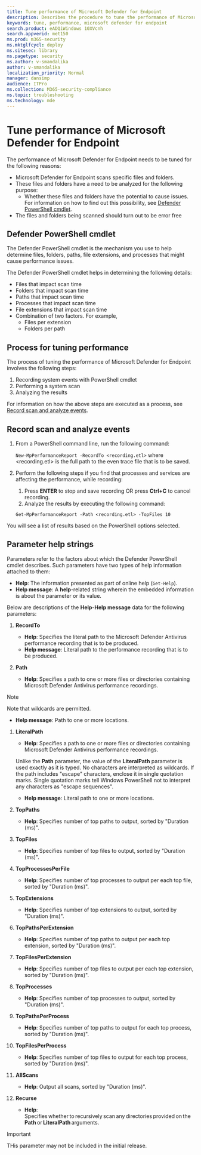 ```yaml
---
title: Tune performance of Microsoft Defender for Endpoint
description: Describes the procedure to tune the performance of Microsoft Defender for Endpoint.
keywords: tune, performance, microsoft defender for endpoint
search.product: eADQiWindows 10XVcnh
search.appverid: met150
ms.prod: m365-security
ms.mktglfcycl: deploy
ms.sitesec: library
ms.pagetype: security
ms.author: v-smandalika
author: v-smandalika
localization_priority: Normal
manager: dansimp
audience: ITPro
ms.collection: M365-security-compliance
ms.topic: troubleshooting
ms.technology: mde
---
```


# Tune performance of Microsoft Defender for Endpoint

The performance of Microsoft Defender for Endpoint needs to be tuned for the following reasons:

- Microsoft Defender for Endpoint scans specific files and folders.
- These files and folders have a need to be analyzed for the following purpose:
    - Whether these files and folders have the potential to cause issues. For information on how to find out this possibility, see [Defender PowerShell cmdlet](#defender-powershell-cmdlet).
- The files and folders being scanned should turn out to be error free

## Defender PowerShell cmdlet

The Defender PowerShell cmdlet is the mechanism you use to help determine files, folders, paths, file extensions, and processes that might cause performance issues.

The Defender PowerShell cmdlet helps in determining the following details:

- Files that impact scan time
- Folders that impact scan time
- Paths that impact scan time
- Processes that impact scan time
- File extensions that impact scan time
- Combination of two factors. For example,
    - Files per extension
    - Folders per path

## Process for tuning performance

The process of tuning the performance of Microsoft Defender for Endpoint involves the following steps:

1. Recording system events with PowerShell cmdlet
1. Performing a system scan
1. Analyzing the results

For information on how the above steps are executed as a process, see [Record scan and analyze events](#record-scan-and-analyze-events).

## Record scan and analyze events

1. From a PowerShell command line, run the following command:

   `New-MpPerformanceReport -RecordTo <recording.etl>`
    where <recording.etl> is the full path to the even trace file that is to be saved.

 2. Perform the following steps if you find that processes and services are affecting the performance, while recording:
     
    1. Press **ENTER** to stop and save recording OR press **Ctrl+C** to cancel recording.
    1. Analyze the results by executing the following command:
    
    `Get-MpPerformanceReport -Path <recording.etl> -TopFiles 10`

You will see a list of results based on the PowerShell options selected.

## Parameter help strings

Parameters refer to the factors about which the Defender PowerShell cmdlet describes. Such parameters have two types of help information attached to them:

- **Help**: The information presented as part of online help (`Get-Help`).
- **Help message**: A **help**-related string wherein the embedded information is about the parameter or its value.

Below are descriptions of the **Help**-**Help message** data for the following parameters:

1. **RecordTo**
    
    - **Help**: Specifies the literal path to the Microsoft Defender Antivirus performance recording that is to be produced.
    - **Help message**: Literal path to the performance recording that is to be produced.
    
1. **Path**

    - **Help**: Specifies a path to one or more files or directories containing Microsoft Defender Antivirus performance recordings. 
    
> [!NOTE]
> Note that wildcards are permitted.

   - **Help message**: Path to one or more locations.

1. **LiteralPath**

    - **Help**: Specifies a path to one or more files or directories containing Microsoft Defender Antivirus performance recordings.

     Unlike the **Path** parameter, the value of the **LiteralPath** parameter is used exactly as it is typed. No characters are interpreted as wildcards. If the path includes "escape" characters, enclose it in single quotation marks. Single quotation marks tell Windows PowerShell not to interpret any characters as "escape sequences".

    - **Help message**: Literal path to one or more locations.

1. **TopPaths**

    - **Help**: Specifies number of top paths to output, sorted by "Duration (ms)".
    
1. **TopFiles**

    - **Help**: Specifies number of top files to output, sorted by "Duration (ms)".

1. **TopProcessesPerFile**

    - **Help**: Specifies number of top processes to output per each top file, sorted by "Duration (ms)". 

1. **TopExtensions**

    - **Help**: Specifies number of top extensions to output, sorted by "Duration (ms)".

1. **TopPathsPerExtension**

    - **Help**: Specifies number of top paths to output per each top extension, sorted by "Duration (ms)".
    
1. **TopFilesPerExtension**

    - **Help**: Specifies number of top files to output per each top extension, sorted by "Duration (ms)".

1. **TopProcesses**

    - **Help**: Specifies number of top processes to output, sorted by "Duration (ms)".
    
1. **TopPathsPerProcess**

    - **Help**: Specifies number of top paths to output for each top process, sorted by "Duration (ms)".

1. **TopFilesPerProcess**

    - **Help**: Specifies number of top files to output for each top process, sorted by "Duration (ms)".
    
1. **AllScans**

    - **Help**: Output all scans, sorted by "Duration (ms)".
    
1. **Recurse**

    - **Help**: Specifies whether to recursively scan any directories provided on the **Path** or **LiteralPath** arguments.

> [!IMPORTANT]
> THis parameter may not be included in the initial release.





    